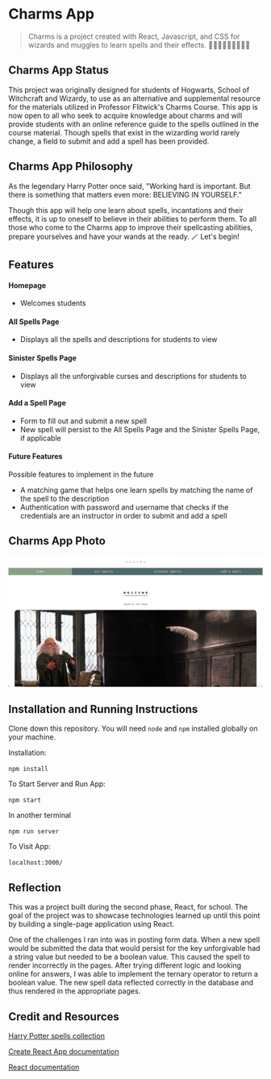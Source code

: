 # Charms App
>Charms is a project created with React, Javascript, and CSS for wizards and muggles to learn spells and their effects. 🧙🏻‍♀️🧙🏽🧙🏿‍♂️💫

## Charms App Status
This project was originally designed for students of Hogwarts, School of Witchcraft and Wizardy, to use as an alternative and supplemental resource for the materials utilized in Professor Flitwick's Charms Course. This app is now open to all who seek to acquire knowledge about charms and will provide students with an online reference guide to the spells outlined in the course material. Though spells that exist in the wizarding world rarely change, a field to submit and add a spell has been provided.

## Charms App Philosophy
As the legendary Harry Potter once said, "Working hard is important. But there is something that matters even more: BELIEVING IN YOURSELF." 

Though this app will help one learn about spells, incantations and their effects, it is up to oneself to believe in their abilities to perform them. To all those who come to the Charms app to improve their spellcasting abilities, prepare yourselves and have your wands at the ready. 🪄 Let's begin! 


## Features
#### Homepage
* Welcomes students
#### All Spells Page
* Displays all the spells and descriptions for students to view
#### Sinister Spells Page
* Displays all the unforgivable curses and descriptions for students to view
#### Add a Spell Page
* Form to fill out and submit a new spell
* New spell will persist to the All Spells Page and the Sinister Spells Page, if applicable 
#### Future Features
Possible features to implement in the future
* A matching game that helps one learn spells by matching the name of the spell to the description 
* Authentication with password and username that checks if the credentials are an instructor in order to submit and add a spell 

## Charms App Photo
<img src="/public/homepageimage.png" alt="home page image"/>


## Installation and Running Instructions
Clone down this repository. You will need ```node``` and ```npm``` installed globally on your machine.

Installation:

``npm install``

To Start Server and Run App:

``npm start``

In another terminal

``npm run server``

To Visit App:

``localhost:3000/``


## Reflection
This was a project built during the second phase, React, for school. The goal of the project was to showcase technologies learned up until this point by building a single-page application using React. 

One of the challenges I ran into was in posting form data. When a new spell would be submitted the data that would persist for the key unforgivable had a string value but needed to be a boolean value. This caused the spell to render incorrectly in the pages. After trying different logic and looking online for answers, I was able to implement the ternary operator to return a boolean value. The new spell data reflected correctly in the database and thus rendered in the appropriate pages. 

## Credit and Resources
[Harry Potter spells collection](https://github.com/Dane-Dawson/json-server-collection/tree/main/harry-potter-spells)

[Create React App documentation](https://facebook.github.io/create-react-app/docs/getting-started)

[React documentation](https://reactjs.org/)

